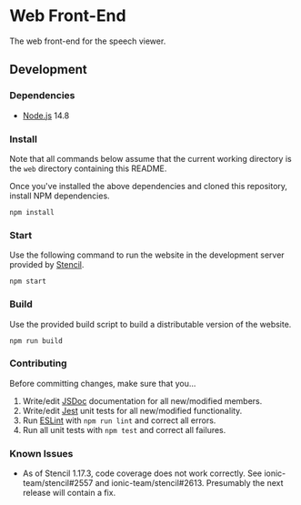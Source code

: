 # Web Front-End

The web front-end for the speech viewer.

## Development

### Dependencies

- [Node.js](https://nodejs.org) 14.8

### Install

Note that all commands below assume that the current working directory is the `web` directory containing this README.

Once you've installed the above dependencies and cloned this repository, install NPM dependencies.

```Shell
npm install
```

### Start

Use the following command to run the website in the development server provided by [Stencil](https://stenciljs.com).

```Shell
npm start
```

### Build

Use the provided build script to build a distributable version of the website.

```Shell
npm run build
```

### Contributing

Before committing changes, make sure that you...

1. Write/edit [JSDoc](https://jsdoc.app) documentation for all new/modified members.
1. Write/edit [Jest](https://jestjs.io) unit tests for all new/modified functionality.
1. Run [ESLint](https://eslint.org) with `npm run lint` and correct all errors.
1. Run all unit tests with `npm test` and correct all failures.

### Known Issues

- As of Stencil 1.17.3, code coverage does not work correctly. See ionic-team/stencil#2557 and ionic-team/stencil#2613. Presumably the next release will contain a fix.
